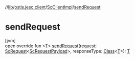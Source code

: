 //[lib](../../../index.md)/[ostis.jesc.client](../index.md)/[ScClientImpl](index.md)/[sendRequest](send-request.md)

# sendRequest

[jvm]\
open override fun &lt;[T](send-request.md)&gt; [sendRequest](send-request.md)(request: [ScRequest](../../ostis.jesc.client.model.request/-sc-request/index.md)&lt;[ScRequestPayload](../../ostis.jesc.client.model.request.payload/-sc-request-payload/index.md)&gt;, responseType: [Class](https://docs.oracle.com/javase/8/docs/api/java/lang/Class.html)&lt;[T](send-request.md)&gt;): [T](send-request.md)
